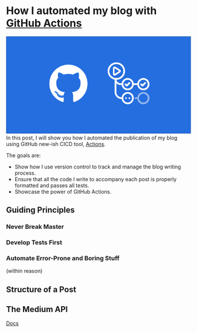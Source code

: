 # How I automated my blog with [GitHub Actions](https://github.com/features/actions)
![](assets/logo.png "GitHub Actions")
In this post, I will show you how I automated the publication of my blog using GitHub new-ish CICD tool, [Actions](https://github.com/features/actions).

<!-- When I decided to start this blog, I wanted to be able to share my industry data science and ML engineering in a meaningful way. That means showing how we use production tooling to create robust, mission-critical software. Well, a blog -->

The goals are:
- Show how I use version control to track and manage the blog writing process.
- Ensure that all the code I write to accompany each post is properly formatted and passes all tests.
- Showcase the power of GitHub Actions.

## Guiding Principles
### Never Break Master
### Develop Tests First
### Automate Error-Prone and Boring Stuff
(within reason)

## Structure of a Post


## The Medium API
[Docs](https://github.com/Medium/medium-api-docs)
